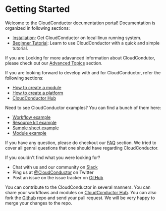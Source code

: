 # Getting Started

Welcome to the CloudConductor documentation portal! Documentation is organized in following sections:

  * [Installation]: Get CloudConductor on local linux running system.
  * [Beginner Tutorial]: Learn to use CloudConductor with a quick and simple tutorial.

If you are Looking for more adavanced information about CloudCondutor, please check out our [Advanced Topics] section.

If you are looking forward to develop with and for CloudConductor, refer the following sections:
  * [How to create a module]
  * [How to create a platform]
  * [CloudConductor Hub]

Need to see CloudConductor examples? You can find a bunch of them here:
  * [Workflow example]
  * [Resource kit example]
  * [Sample sheet example]
  * [Module example]

If you have any question, please do checkout our [FAQ] section. We tried to cover all genral questions that one should 
have regarding CloudConductor.

If you couldn't find what you were looking for?

  * Chat with us and our community on [Slack]
  * Ping us at [@CloudConductor] on Twitter
  * Post an issue on the issue tracker on [GitHub]

You can contribute to the CloudConductor in several manners. You can share your workflows and modules on 
[CloudConductor Hub]. You can also fork the [Github] repo and send your pull request. We will be very happy to merge 
your changes to the repo.

[Installation]: (installation.md)
[Beginner Tutorial]: (beginner_tutorial.md)
[Advanced Topics]: (../advanced_topics.md)
[How to create a module]: (../developer/creating_a_module.md)
[How to create a platform]: (../developer/creating_a_platform.md)
[Module example]: (https://google.com)
[Workflow example]: (https://google.com)
[Resource kit example]: (https://google.com)
[Sample sheet example]: (https://google.com)
[FAQ]: (../faq/faq.md)
[Slack]: (https://google.com)
[@CloudConductor]: (https://twitter.com/CloudConductor)
[Github]: (https://github.com/labdave/CloudConductor)
[CloudConductor Hub]: (https://google.com)